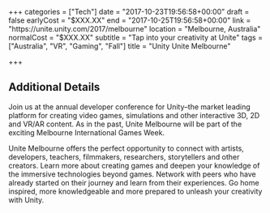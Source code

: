 +++
categories = ["Tech"]
date = "2017-10-23T19:56:58+00:00"
draft = false
earlyCost = "$XXX.XX"
end = "2017-10-25T19:56:58+00:00"
link = "https://unite.unity.com/2017/melbourne"
location = "Melbourne, Australia"
normalCost = "$XXX.XX"
subtitle = "Tap into your creativity at Unite"
tags = ["Australia", "VR", "Gaming", "Fall"]
title = "Unity Unite Melbourne"

+++
<!--more-->

## Additional Details

Join us at the annual developer conference for Unity–the market leading platform for creating video games, simulations and other interactive 3D, 2D and VR/AR content. As in the past, Unite Melbourne will be part of the exciting Melbourne International Games Week.

Unite Melbourne offers the perfect opportunity to connect with artists, developers, teachers, filmmakers, researchers, storytellers and other creators. Learn more about creating games and deepen your knowledge of the immersive technologies beyond games. Network with peers who have already started on their journey and learn from their experiences. Go home inspired, more knowledgeable and more prepared to unleash your creativity with Unity.